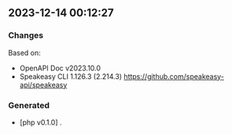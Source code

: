 

## 2023-12-14 00:12:27
### Changes
Based on:
- OpenAPI Doc v2023.10.0 
- Speakeasy CLI 1.126.3 (2.214.3) https://github.com/speakeasy-api/speakeasy
### Generated
- [php v0.1.0] .